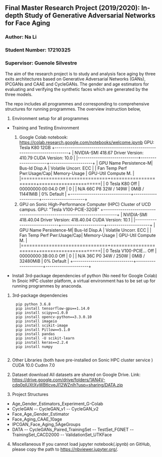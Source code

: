 ## Final Master Research Project (2019/2020): In-depth Study of Generative Adversarial Networks for Face Aging 
### Author: Na Li
### Student Number: 17210325
### Supervisor: Guenole Silvestre

The aim of the research project is to study and analysis face aging by three exits architectures based on Generative Adversarial Networks (GANs), IPCGANs and CAAE and CycleGANs. The gender and age estimators for evaluating and verifying the synthetic faces which are generated by the three models.

The repo includes all programmes and corresponding to comprehensive structures for running programmes.
The overview instruction below,
1. Environment setup for all programmes
- Training and Testing Environment
  1) Google Colab notebook: https://colab.research.google.com/notebooks/welcome.ipynb
     GPU: Tesla K80 12GB
	 +-----------------------------------------------------------------------------+
	| NVIDIA-SMI 418.67       Driver Version: 410.79       CUDA Version: 10.0     |
	|-------------------------------+----------------------+----------------------+
	| GPU  Name        Persistence-M| Bus-Id        Disp.A | Volatile Uncorr. ECC |
	| Fan  Temp  Perf  Pwr:Usage/Cap|         Memory-Usage | GPU-Util  Compute M. |
	|===============================+======================+======================|
	|   0  Tesla K80           Off  | 00000000:00:04.0 Off |                    0 |
	| N/A   66C    P8    32W / 149W |      0MiB / 11441MiB |      0%      Default |
	+-------------------------------+----------------------+----------------------+
  2) GPU on Sonic High-Performance Computer (HPC) Cluster of UCD campus.
     GPU: "Tesla V100-PCIE-32GB"
    +-----------------------------------------------------------------------------+
    | NVIDIA-SMI 418.40.04    Driver Version: 418.40.04    CUDA Version: 10.1     |
    |-------------------------------+----------------------+----------------------+
    | GPU  Name        Persistence-M| Bus-Id        Disp.A | Volatile Uncorr. ECC |
    | Fan  Temp  Perf  Pwr:Usage/Cap|         Memory-Usage | GPU-Util  Compute M. |
    |===============================+======================+======================|
    |   0  Tesla V100-PCIE...  Off  | 00000000:3B:00.0 Off |                    0 |
    | N/A   36C    P0    34W / 250W |      0MiB / 32480MiB |      0%      Default |
    +-------------------------------+----------------------+----------------------+

- Install 3rd-package dependencies of python (No need for Google Colab)
In Snoic HPC cluster platform, a virtual environment has to be set up for running programmes by anaconda.
1) 3rd-package dependencies

```
     pip python 3.6.8
     pip install tensorflow-gpu==1.14.0
     pip install scipy==1.0.0
     pip install opencv-python==3.3.0.10
     pip install imageio
     pip install scikit-image
     pip install Pillow==5.1.0
     pip install pandas
     pip install -U scikit-learn
     pip install keras==2.2.4
     pip install numpy 
 
 ```
2) Other Libraries (both have pre-installed on Sonic HPC cluster service )
   CUDA 10.0
   Cudnn 7.0
   
2. Dataset download 
All datasets are shared on Google Drive. 
Link:  https://drive.google.com/drive/folders/1AN4V-cdq0pIUXtXyWBtIcveJI12WZnlh?usp=sharing/DATA.zip

3. Project Structures 
- Age_Gender_Estimators_Experiment_G-Colab
- CycleGAN
   -- CycleGAN_v1
   -- CycleGAN_v2
- Face_Age_Gender_Estimator
- Face_Aging_CAAE_10age
- IPCGAN_Face_Aging_5AgeGroups
- DATA
   -- CycleGANs_Paired_TrainingSet
   -- TestSet_FGNET
   -- TrainingSet_CACD2000
   -- ValidationSet_UTKFace

4. Miscellaneous
If you cannot load jupyter notebook(.ipynb) on GitHub, please copy the path to https://nbviewer.jupyter.org/.

